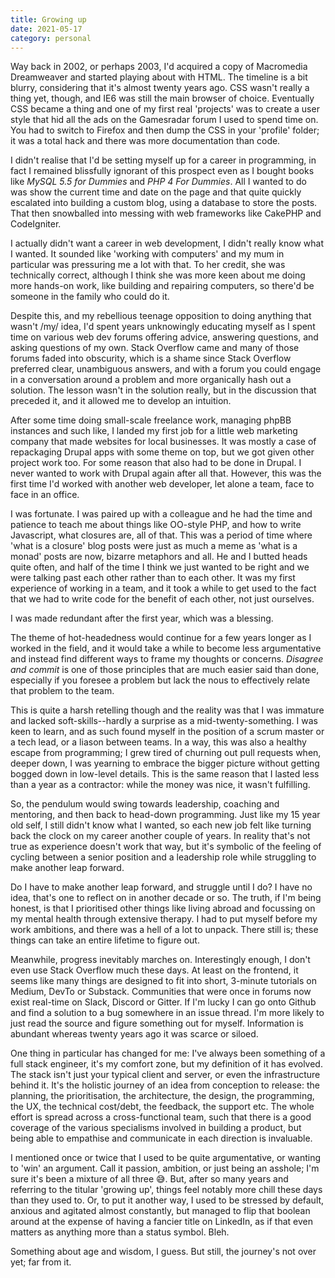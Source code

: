 ```yaml
---
title: Growing up
date: 2021-05-17
category: personal
---
```


Way back in 2002, or perhaps 2003, I'd acquired a copy of Macromedia Dreamweaver and started playing about with HTML. The timeline is a bit blurry, considering that it's almost twenty years ago. CSS wasn't really a thing yet, though, and IE6 was still the main browser of choice. Eventually CSS became a thing and one of my first real 'projects' was to create a user style that hid all the ads on the Gamesradar forum I used to spend time on. You had to switch to Firefox and then dump the CSS in your 'profile' folder; it was a total hack and there was more documentation than code.

I didn't realise that I'd be setting myself up for a career in programming, in fact I remained blissfully ignorant of this prospect even as I bought books like _MySQL 5.5 for Dummies_ and _PHP 4 For Dummies_. All I wanted to do was show the current time and date on the page and that quite quickly escalated into building a custom blog, using a database to store the posts. That then snowballed into messing with web frameworks like CakePHP and CodeIgniter.

I actually didn't want a career in web development, I didn't really know what I wanted. It sounded like 'working with computers' and my mum in particular was pressuring me a lot with that. To her credit, she was technically correct, although I think she was more keen about me doing more hands-on work, like building and repairing computers, so there'd be someone in the family who could do it.

Despite this, and my rebellious teenage opposition to doing anything that wasn't /my/ idea, I'd spent years unknowingly educating myself as I spent time on various web dev forums offering advice, answering questions, and asking questions of my own. Stack Overflow came and many of those forums faded into obscurity, which is a shame since Stack Overflow preferred clear, unambiguous answers, and with a forum you could engage in a conversation around a problem and more organically hash out a solution. The lesson wasn't in the solution really, but in the discussion that preceded it, and it allowed me to develop an intuition.

After some time doing small-scale freelance work, managing phpBB instances and such like, I landed my first job for a little web marketing company that made websites for local businesses. It was mostly a case of repackaging Drupal apps with some theme on top, but we got given other project work too. For some reason that also had to be done in Drupal. I never wanted to work with Drupal again after all that. However, this was the first time I'd worked with another web developer, let alone a team, face to face in an office.

I was fortunate. I was paired up with a colleague and he had the time and patience to teach me about things like OO-style PHP, and how to write Javascript, what closures are, all of that. This was a period of time where 'what is a closure' blog posts were just as much a meme as 'what is a monad' posts are now, bizarre metaphors and all. He and I butted heads quite often, and half of the time I think we just wanted to be right and we were talking past each other rather than to each other. It was my first experience of working in a team, and it took a while to get used to the fact that we had to write code for the benefit of each other, not just ourselves.

I was made redundant after the first year, which was a blessing.

The theme of hot-headedness would continue for a few years longer as I worked in the field, and it would take a while to become less argumentative and instead find different ways to frame my thoughts or concerns. _Disagree and commit_ is one of those principles that are much easier said than done, especially if you foresee a problem but lack the nous to effectively relate that problem to the team.

This is quite a harsh retelling though and the reality was that I was immature and lacked soft-skills--hardly a surprise as a mid-twenty-something. I was keen to learn, and as such found myself in the position of a scrum master or a tech lead, or a liason between teams. In a way, this was also a healthy escape from programming; I grew tired of churning out pull requests when, deeper down, I was yearning to embrace the bigger picture without getting bogged down in low-level details. This is the same reason that I lasted less than a year as a contractor: while the money was nice, it wasn't fulfilling.

So, the pendulum would swing towards leadership, coaching and mentoring, and then back to head-down programming. Just like my 15 year old self, I still didn't know what I wanted, so each new job felt like turning back the clock on my career another couple of years. In reality that's not true as experience doesn't work that way, but it's symbolic of the feeling of cycling between a senior position and a leadership role while struggling to make another leap forward.

Do I have to make another leap forward, and struggle until I do? I have no idea, that's one to reflect on in another decade or so. The truth, if I'm being honest, is that I prioritised other things like living abroad and focussing on my mental health through extensive therapy. I had to put myself before my work ambitions, and there was a hell of a lot to unpack. There still is; these things can take an entire lifetime to figure out.

Meanwhile, progress inevitably marches on. Interestingly enough, I don't even use Stack Overflow much these days. At least on the frontend, it seems like many things are designed to fit into short, 3-minute tutorials on Medium, DevTo or Substack. Communities that were once in forums now exist real-time on Slack, Discord or Gitter. If I'm lucky I can go onto Github and find a solution to a bug somewhere in an issue thread. I'm more likely to just read the source and figure something out for myself. Information is abundant whereas twenty years ago it was scarce or siloed.

One thing in particular has changed for me: I've always been something of a full stack engineer, it's my comfort zone, but my definition of it has evolved. The stack isn't just your typical client and server, or even the infrastructure behind it. It's the holistic journey of an idea from conception to release: the planning, the prioritisation, the architecture, the design, the programming, the UX, the technical cost/debt, the feedback, the support etc. The whole effort is spread across a cross-functional team, such that there is a good coverage of the various specialisms involved in building a product, but being able to empathise and communicate in each direction is invaluable.

I mentioned once or twice that I used to be quite argumentative, or wanting to 'win' an argument. Call it passion, ambition, or just being an asshole; I'm sure it's been a mixture of all three 😅. But, after so many years and referring to the titular 'growing up', things feel notably more chill these days than they used to. Or, to put it another way, I used to be stressed by default, anxious and agitated almost constantly, but managed to flip that boolean around at the expense of having a fancier title on LinkedIn, as if that even matters as anything more than a status symbol. Bleh.

Something about age and wisdom, I guess. But still, the journey's not over yet; far from it.
